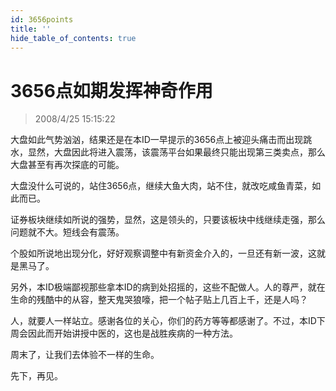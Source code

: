 ```yaml
---
id: 3656points
title: ''
hide_table_of_contents: true
---
```


# 3656点如期发挥神奇作用

> 2008/4/25 15:15:22

<div style={{color: '#009900', fontWeight: '500', fontSize: '18px', lineHeight: '180%'}}>

大盘如此气势汹汹，结果还是在本ID一早提示的3656点上被迎头痛击而出现跳水，显然，大盘因此将进入震荡，该震荡平台如果最终只能出现第三类卖点，那么大盘甚至有再次探底的可能。

 

大盘没什么可说的，站住3656点，继续大鱼大肉，站不住，就改吃咸鱼青菜，如此而已。

 

证券板块继续如所说的强势，显然，这是领头的，只要该板块中线继续走强，那么问题就不大。短线会有震荡。

 

个股如所说地出现分化，好好观察调整中有新资金介入的，一旦还有新一波，这就是黑马了。
</div>
 
<div style={{color: '#CC0000', fontWeight: '500', fontSize: '24px', lineHeight: '180%'}}>

另外，本ID极端鄙视那些拿本ID的病到处招摇的，这些不配做人。人的尊严，就在生命的残酷中的从容，整天鬼哭狼嚎，把一个帖子贴上几百上千，还是人吗？

 

人，就要人一样站立。感谢各位的关心，你们的药方等等都感谢了。不过，本ID下周会因此而开始讲授中医的，这也是战胜疾病的一种方法。

 

周末了，让我们去体验不一样的生命。
</div>
 
<div style={{color: '#009900', fontWeight: '500', fontSize: '18px', lineHeight: '180%'}}>

先下，再见。
</div>